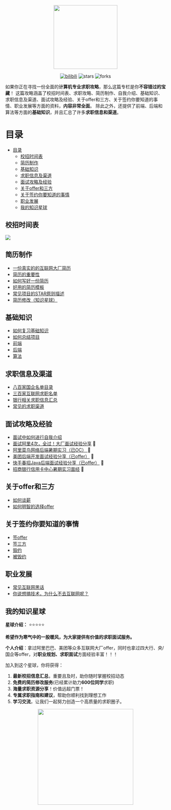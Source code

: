 <div align="center">
    <p>
        <a href="https://github.com/wuyoueeee/CS_Job_Guide" target="_blank">
            <img src="https://cs-job-guide.oss-cn-beijing.aliyuncs.com/image/cs%20job%20guide.png" width="200" />
        </a>
    </p>
    <p>
        <a href="https://space.bilibili.com/10406355?spm_id_from=333.976.0.0"><img src="https://img.shields.io/badge/bilibili-程序员无忧-brightgreen.svg" alt="bilibili" /></a>
        <img src="https://img.shields.io/github/stars/wuyoueeee/CS_Job_Guide" alt="stars" />
        <img src="https://img.shields.io/github/forks/wuyoueeee/CS_Job_Guide" alt="forks" />
    </p>
</div>



如果你正在寻找一份全面的**计算机专业求职攻略**，那么这篇专栏是你**不容错过的宝藏**！
这篇攻略涵盖了校招时间表、求职攻略、简历制作、自我介绍、基础知识、求职信息及渠道、面试攻略及经验、关于offer和三方、关于签约你要知道的事情、职业发展等方面的资料，**内容非常全面**。
除此之外，还提供了前端、后端和算法等方面的**基础知识**，并且汇总了许多**求职信息和渠道**。

# 目录
- [目录](#目录)
  - [校招时间表](#校招时间表)
  - [简历制作](#简历制作)
  - [基础知识](#基础知识)
  - [求职信息及渠道](#求职信息及渠道)
  - [面试攻略及经验](#面试攻略及经验)
  - [关于offer和三方](#关于offer和三方)
  - [关于签约你要知道的事情](#关于签约你要知道的事情)
  - [职业发展](#职业发展)
  - [我的知识星球](#我的知识星球)


<a name="Scheduled"></a>

## 校招时间表
![](https://cs-job-guide.oss-cn-beijing.aliyuncs.com/image/%E6%97%B6%E9%97%B4%E8%BD%B4.png)

<a name="resume"></a>

## 简历制作
- [一份真实的的互联网大厂简历](https://github.com/wuyoueeee/CS-Job-Guide/blob/master/docs/%E7%AE%80%E5%8E%86/%E4%B8%80%E4%BB%BD%E7%9C%9F%E5%AE%9E%E7%9A%84%E4%BA%92%E8%81%94%E7%BD%91%E5%A4%A7%E5%8E%82%E7%AE%80%E5%8E%86.md) 
- [简历的重要性](https://github.com/wuyoueeee/CS_Job_Guide/blob/master/docs/%E7%AE%80%E5%8E%86/%E7%AE%80%E5%8E%86%E7%9A%84%E9%87%8D%E8%A6%81%E6%80%A7.md) 
- [如何写好一份简历](https://github.com/wuyoueeee/CS_Job_Guide/blob/master/docs/%E7%AE%80%E5%8E%86/%E5%A6%82%E4%BD%95%E5%86%99%E5%A5%BD%E4%B8%80%E4%BB%BD%E7%AE%80%E5%8E%86.md)
- [好用的简历模板](https://github.com/wuyoueeee/CS_Job_Guide/blob/master/docs/todo.md)
- [常见项目的STAR原则描述](https://github.com/wuyoueeee/CS_Job_Guide/blob/master/docs/%E7%AE%80%E5%8E%86/STAR%E5%8E%9F%E5%88%99.md)
- [简历修改（知识星球）](https://github.com/wuyoueeee/CS_Job_Guide/blob/master/docs/%E7%AE%80%E5%8E%86/%E7%AE%80%E5%8E%86%E4%BF%AE%E6%94%B9%E6%9C%8D%E5%8A%A1.md)

<a name="basicKnowledge"></a>

## 基础知识
- [如何复习基础知识](https://github.com/wuyoueeee/CS_Job_Guide/blob/master/docs/%E5%A6%82%E4%BD%95%E5%A4%8D%E4%B9%A0%E5%9F%BA%E7%A1%80%E7%9F%A5%E8%AF%86.md)
- [如何总结项目](https://github.com/wuyoueeee/CS_Job_Guide/blob/master/docs/%E5%A6%82%E4%BD%95%E6%80%BB%E7%BB%93%E9%A1%B9%E7%9B%AE.md)
- [前端](https://github.com/wuyoueeee/CS_Job_Guide/blob/master/docs/todo.md)
- [后端](https://github.com/wuyoueeee/CS_Job_Guide/blob/master/docs/todo.md)
- [算法](https://github.com/wuyoueeee/CS_Job_Guide/blob/master/docs/todo.md)

<a name="information"></a>

## 求职信息及渠道

- [八百家国企名单目录](https://t.zsxq.com/0dhNKXNU8)
- [三百家互联网求职名单](https://t.zsxq.com/0dPXh5iHm)
- [银行相关求职信息汇总](https://github.com/wuyoueeee/CS_Job_Guide/blob/master/docs/todo.md)
- [常见的求职渠道](https://github.com/wuyoueeee/CS_Job_Guide/blob/master/docs/todo.md)

<a name="interview"></a>

## 面试攻略及经验
- [面试中如何进行自我介绍](https://github.com/wuyoueeee/CS_Job_Guide/blob/master/docs/%E8%87%AA%E6%88%91%E4%BB%8B%E7%BB%8D.md)
- [面试阿里4次，全过！大厂面试经验分享](https://github.com/wuyoueeee/CS_Job_Guide/blob/master/docs/%E9%9D%A2%E8%AF%95%E9%98%BF%E9%87%8C4%E6%AC%A1%EF%BC%8C%E5%85%A8%E8%BF%87%EF%BC%81%E5%A4%A7%E5%8E%82%E9%9D%A2%E8%AF%95%E7%BB%8F%E9%AA%8C%E5%88%86%E4%BA%AB.md) 💯
- [阿里菜鸟网络后端暑期实习（已OC） ](https://github.com/wuyoueeee/CS-Job-Guide/blob/master/docs/%E9%9D%A2%E7%BB%8F/%E9%98%BF%E9%87%8C%E8%8F%9C%E9%B8%9F%E7%BD%91%E7%BB%9C%E5%90%8E%E7%AB%AF%E6%9A%91%E6%9C%9F%E5%AE%9E%E4%B9%A0%EF%BC%88%E5%B7%B2OC%EF%BC%89.md) 💯
- [美团后端开发面试经验分享（已offer）](https://github.com/wuyoueeee/CS_Job_Guide/blob/master/docs/%E9%9D%A2%E7%BB%8F/%E7%BE%8E%E5%9B%A2%E9%9D%A2%E8%AF%95%E7%BB%8F%E9%AA%8C%E5%88%86%E4%BA%AB%EF%BC%88%E5%B7%B2offer%EF%BC%89.md) 💯
- [快手春招Java后端面试经验分享（已offer）](https://github.com/wuyoueeee/CS_Job_Guide/blob/master/docs/%E9%9D%A2%E7%BB%8F/%E5%BF%AB%E6%89%8B%E6%98%A5%E6%8B%9BJava%E5%90%8E%E7%AB%AF%E9%9D%A2%E8%AF%95%E7%BB%8F%E9%AA%8C%E5%88%86%E4%BA%AB%EF%BC%88%E5%B7%B2offer%EF%BC%89.md) 💯
- [招商银行信用卡中心暑期实习面经](https://github.com/wuyoueeee/CS_Job_Guide/blob/master/docs/%E9%9D%A2%E7%BB%8F/%E6%8B%9B%E5%95%86%E9%93%B6%E8%A1%8C%E4%BF%A1%E7%94%A8%E5%8D%A1%E6%9A%91%E6%9C%9F%E5%AE%9E%E4%B9%A0%E9%9D%A2%E7%BB%8F.md) 💯

<a name="employmentContract"></a>

## 关于offer和三方
- [如何谈薪](https://github.com/wuyoueeee/CS_Job_Guide/blob/master/docs/todo.md)
- [如何明智的选择offer](https://github.com/wuyoueeee/CS_Job_Guide/blob/master/docs/%E5%A4%9A%E4%B8%AAoffer%E5%A6%82%E4%BD%95%E8%BF%9B%E8%A1%8C%E9%80%89%E6%8B%A9.md)

<a name="signing"></a>

## 关于签约你要知道的事情
- [签offer](https://github.com/wuyoueeee/CS_Job_Guide/blob/master/docs/todo.md)
- [签三方](https://github.com/wuyoueeee/CS_Job_Guide/blob/master/docs/todo.md)
- [毁约](https://github.com/wuyoueeee/CS_Job_Guide/blob/master/docs/todo.md)
- [被毁约](https://github.com/wuyoueeee/CS_Job_Guide/blob/master/docs/todo.md)

<a name="careerDevelopment"></a>

## 职业发展
- [常见互联网黑话](https://github.com/wuyoueeee/CS-Job-Guide/blob/master/docs/%E8%81%8C%E4%B8%9A%E5%8F%91%E5%B1%95/%E4%BA%92%E8%81%94%E7%BD%91%E9%BB%91%E8%AF%9D.md)
- [你说想搞技术，为什么不去互联网呢？](https://github.com/wuyoueeee/CS-Job-Guide/blob/master/docs/%E8%81%8C%E4%B8%9A%E5%8F%91%E5%B1%95/%E9%9D%A2%E8%AF%95%E4%B8%AD%E6%8F%90%E9%97%AE%E4%B8%BA%E4%BB%80%E4%B9%88%E4%B8%8D%E5%8E%BB%E4%BA%92%E8%81%94%E7%BD%91.md)

<a name="zsxq"></a>

## 我的知识星球
**星球介绍：** ⭐⭐⭐⭐⭐

**希望作为寒气中的一股暖风，为大家提供有价值的求职面试服务。**

**个人介绍**：拿过阿里巴巴、美团等众多互联网大厂offer，同时也拿过四大行、央/国企等offer，对**职业规划、求职面试**方面经验丰富！！！

加入到这个星球，你将获得：
1. **最新校招信息汇总**，重要且及时，助你随时掌握校招动态
2. **免费的简历修改服务**(已经累计助力**600位同学**求职)
3. **海量求职资源分享**！价值远超门票！
4. **专属求职指南和建议**，帮助你顺利找到理想工作
5. **学习交流**，让我们一起努力创造一个高质量的求职圈子。

<div align="center">
    <p>
        <a href="https://github.com/wuyoueeee/CS_Job_Guide" target="_blank">
            <img src="https://cs-job-guide.oss-cn-beijing.aliyuncs.com/image/%E6%B5%B7%E6%8A%A5%20(2).png" width="300" />
        </a>
    </p>
</div>